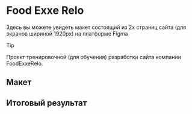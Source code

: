 # Food Exxe Relo
Здесь вы можете увидеть макет состоящий из 2х страниц сайта (для экранов шириной 1920px) на платформе Figma
> [!TIP]
> Проект тренировочной (для обучения) разработки сайта компании FoodExxeRelo.

## Макет

## Итоговый результат

